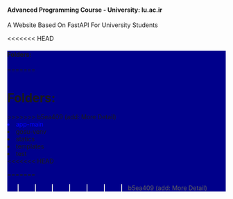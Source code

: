 <h4>Advanced Programming Course - University: lu.ac.ir</h4>

A Website Based On FastAPI For University Students

<<<<<<< HEAD
<div style="background-color : darkblue">
    <h4>Folders:</h4>
=======
<div>
    <h1>Folders:</h1>
>>>>>>> b5ea409 (add: More Detail)
    <div>
            <li style="color: blue;">app-main</li>
            <li>gosu-venv</li>
            <li>statics</li>
            <li>templates</li>
            <li>test</li>
    </div>
</div>
<<<<<<< HEAD

=======
>>>>>>> b5ea409 (add: More Detail)
